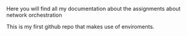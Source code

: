 Here you will find all my documentation about the assignments about network orchestration

This is my first github repo that makes use of enviroments.
